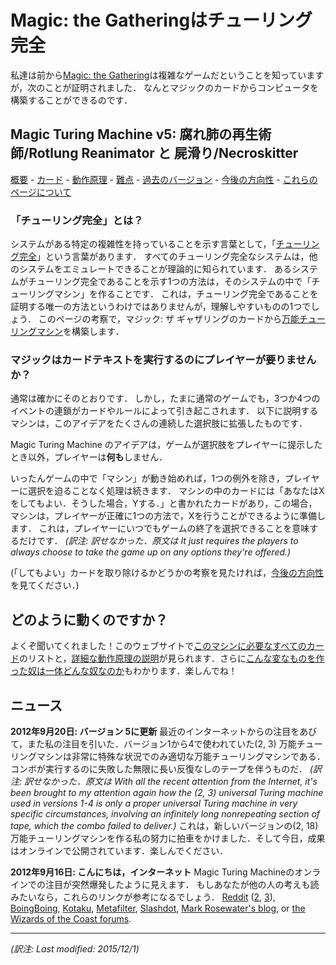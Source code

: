 Magic: the Gatheringはチューリング完全
======================================

私達は前から[Magic: the Gathering](http://www.wizards.com/Magic/TCG)は複雑なゲームだということを知っていますが，次のことが証明されました．
なんとマジックのカードからコンピュータを構築することができるのです．

Magic Turing Machine v5: 腐れ肺の再生術師/Rotlung Reanimator と 屍滑り/Necroskitter
-----------------------------------------------------------------------------------

[概要](mtg_index.md) - [カード](mtg_Cards.md) - [動作原理](mtg_HowItWorks.md) - [難点](mtg_Difficulties.md) - [過去のバージョン](mtg_Future.md) - [今後の方向性](mtg_Future.md#Future) - [これらのページについて](mtg_About.md)

### 「チューリング完全」とは？
システムがある特定の複雑性を持っていることを示す言葉として，「[チューリング完全](https://ja.wikipedia.org/wiki/%E3%83%81%E3%83%A5%E3%83%BC%E3%83%AA%E3%83%B3%E3%82%B0%E5%AE%8C%E5%85%A8)」という言葉があります．
すべてのチューリング完全なシステムは，他のシステムをエミュレートできることが理論的に知られています．
あるシステムがチューリング完全であることを示す1つの方法は，そのシステムの中で「チューリングマシン」を作ることです．
これは，チューリング完全であることを証明する唯一の方法というわけではありませんが，理解しやすいものの1つでしょう．
このページの考察で，マジック: ザ ギャザリングのカードから[万能チューリングマシン](https://ja.wikipedia.org/wiki/%E3%83%81%E3%83%A5%E3%83%BC%E3%83%AA%E3%83%B3%E3%82%B0%E3%83%9E%E3%82%B7%E3%83%B3#.E4.B8.87.E8.83.BD.E3.83.81.E3.83.A5.E3.83.BC.E3.83.AA.E3.83.B3.E3.82.B0.E3.83.9E.E3.82.B7.E3.83.B3)を構築します．

### マジックはカードテキストを実行するのにプレイヤーが要りませんか？
通常は確かにそのとおりです．
しかし，たまに通常のゲームでも，3つか4つのイベントの連鎖がカードやルールによって引き起こされます．
以下に説明するマシンは，このアイデアをたくさんの連続した選択肢に拡張したものです．

Magic Turing Machine のアイデアは，ゲームが選択肢をプレイヤーに提示したとき以外，プレイヤーは**何も**しません．

いったんゲームの中で「マシン」が動き始めれば，1つの例外を除き，プレイヤーに選択を迫ることなく処理は続きます．
マシンの中のカードには「あなたはXをしてもよい．そうした場合，Yする．」と書かれたカードがあり，この場合，マシンは，プレイヤーが正確に1つの方法で，Xを行うことができるように準備します．
これは，プレイヤーにいつでもゲームの終了を選択できることを意味するだけです．
_(訳注: 訳せなかった．原文は It just requires the players to always choose to take the game up on any options they're offered.)_

(「してもよい」カードを取り除けるかどうかの考察を見たければ，[今後の方向性](mtg_Future.md#Future)を見てください．)

## どのように動くのですか？
よくぞ聞いてくれました！このウェブサイトで[このマシンに必要なすべてのカード](mtg_Cards.md)のリストと，[詳細な動作原理の説明](mtg_HowItWorks.md)が見られます．さらに[こんな変なものを作った奴は一体どんな奴なのか](mtg_About.md)もわかります．楽しんでね！

## ニュース
**2012年9月20日: バージョン 5に更新**
最近のインターネットからの注目をあびて，また私の注目を引いた．バージョン1から4で使われていた(2, 3) 万能チューリングマシンは非常に特殊な状況でのみ適切な万能チューリングマシンである．コンボが実行するのに失敗した無限に長い反復なしのテープを伴うものだ．
_(訳注: 訳せなかった．原文は With all the recent attention from the Internet, it's been brought to my attention again how the (2, 3) universal Turing machine used in versions 1-4 is only a proper universal Turing machine in very specific circumstances, involving an infinitely long nonrepeating section of tape, which the combo failed to deliver.)_
これは，新しいバージョンの(2, 18) 万能チューリングマシンを作る私の努力に拍車をかけました．そして今日，成果はオンラインで公開されています．楽しんでください．

**2012年9月16日: こんにちは，インターネット**
Magic Turing Machineのオンラインでの注目が突然爆発したように見えます．
もしあなたが他の人の考えも読みたいなら，これらのリンクが参考になるでしょう．
 [Reddit](http://www.reddit.com/r/magicTCG/comments/zoojk/magic_is_apparently_turing_complete/) ([2](http://www.reddit.com/r/compsci/comments/zp7c1/magic_the_gathering_is_turing_complete/), [3](http://www.reddit.com/r/programming/comments/zqt4d/magic_the_gathering_is_turing_complete/)), [BoingBoing](http://boingboing.net/2012/09/12/magic-the-gathering.html), [Kotaku](http://kotaku.com/5942472/dark-wizards-turn-magic-card-game-into-basic-computer?post=52599392), [Metafilter](http://www.metafilter.com/119840/Magic-the-Gathering-is-Turing-complete), [Slashdot](http://games.slashdot.org/story/12/09/12/0059200/magic-the-gathering-is-turing-complete), [Mark Rosewater's blog](http://markrosewater.tumblr.com/post/31451269236/did-you-see-the-post-that-demonstrated-that-magic-is), or [the Wizards of the Coast forums](http://community.wizards.com/go/thread/view/75842/29377357/Magic_is_Turing_Complete_(the_Turing_Machine_combo)).

 ---
 _(訳注: Last modified: 2015/12/1)_
